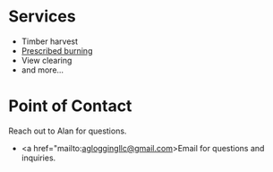 # Services

* Timber harvest
* [Prescribed burning](https://en.wikipedia.org/wiki/Controlled_burn)
* View clearing
* and more...

# Point of Contact

Reach out to Alan for questions.

* <a href="mailto:agloggingllc@gmail.com>Email for questions and inquiries</a>.
